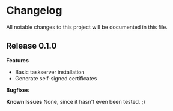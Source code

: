 # Changelog

All notable changes to this project will be documented in this file.

## Release 0.1.0

**Features**
* Basic taskserver installation
* Generate self-signed certificates

**Bugfixes**

**Known Issues**
None, since it hasn't even been tested. ;)
